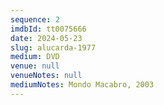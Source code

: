 ```yaml
---
sequence: 2
imdbId: tt0075666
date: 2024-05-23
slug: alucarda-1977
medium: DVD
venue: null
venueNotes: null
mediumNotes: Mondo Macabro, 2003
---
```


